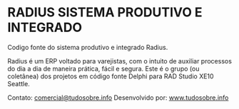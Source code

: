 # RADIUS SISTEMA PRODUTIVO E INTEGRADO
Codigo fonte do sistema produtivo e integrado Radius.

Radius é um ERP voltado para varejistas, com o intuito de auxiliar processos do dia a dia de maneira prática, fácil e segura.
Este é o grupo (ou coletânea) dos projetos em código fonte Delphi para RAD Studio XE10 Seattle.

Contato:          comercial@tudosobre.info
Desenvolvido por: www.tudosobre.info

